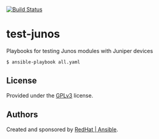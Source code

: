 [![Build Status](http://jenkins.testing.ansible.com/buildStatus/icon?job=Test_Junos_Modules)](http://jenkins.testing.ansible.com/view/Ansible/job/Test_Junos_Modules/)

# test-junos

Playbooks for testing Junos modules with Juniper devices

```
$ ansible-playbook all.yaml
```

## License

Provided under the [GPLv3](https://github.com/ansible-testing/test-junos/blob/master/LICENSE) license. 

## Authors

Created and sponsored by [RedHat | Ansible](http://ansible.com).

